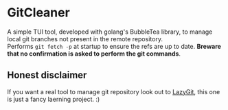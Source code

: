 # GitCleaner

A simple TUI tool, developed with golang's BubbleTea library, to manage local
git branches not present in the remote repository.  
Performs `git fetch -p` at startup to ensure the refs are up to date.
**Breware that no confirmation is asked to perform the git commands**.

## Honest disclaimer

If you want a real tool to manage git repository look out to
[LazyGit](https://github.com/jesseduffield/lazygit), this one is just a fancy
laerning project. :)
